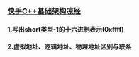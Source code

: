 ### [快手C++基础架构凉经](https://www.nowcoder.com/discuss/401870?type=0&order=0&pos=7&page=1)

#### 1.写出short类型-1的十六进制表示(0xffff)

#### 2.虚拟地址、逻辑地址、物理地址区别与联系

